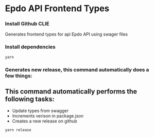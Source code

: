 # Epdo API Frontend Types

### Install Github CLIE

Generates frontend types for api Epdo API using swager files

### Install dependencies

```sh
yarn
```

### Generates new release, this command automatically does a few things:

## This command automatically performs the following tasks:
- Update types from swagger
- Increments verison in package.json
- Creates a new release on github

```sh
yarn release
```